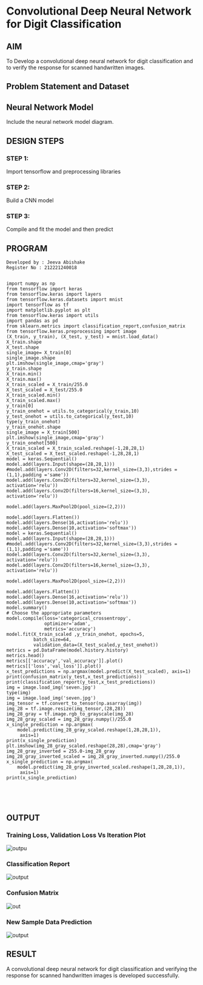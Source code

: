 # Convolutional Deep Neural Network for Digit Classification

## AIM

To Develop a convolutional deep neural network for digit classification and to verify the response for scanned handwritten images.

## Problem Statement and Dataset

## Neural Network Model

Include the neural network model diagram.

## DESIGN STEPS

### STEP 1:
Import tensorflow and preprocessing libraries

### STEP 2:
Build a CNN model

### STEP 3:
Compile and fit the model and then predict

## PROGRAM
```
Developed by : Jeeva Abishake
Register No : 212221240018
```
```

import numpy as np
from tensorflow import keras
from tensorflow.keras import layers
from tensorflow.keras.datasets import mnist
import tensorflow as tf
import matplotlib.pyplot as plt
from tensorflow.keras import utils
import pandas as pd
from sklearn.metrics import classification_report,confusion_matrix
from tensorflow.keras.preprocessing import image
(X_train, y_train), (X_test, y_test) = mnist.load_data()
X_train.shape
X_test.shape
single_image= X_train[0]
single_image.shape
plt.imshow(single_image,cmap='gray')
y_train.shape
X_train.min()
X_train.max()
X_train_scaled = X_train/255.0
X_test_scaled = X_test/255.0
X_train_scaled.min()
X_train_scaled.max()
y_train[0]
y_train_onehot = utils.to_categorical(y_train,10)
y_test_onehot = utils.to_categorical(y_test,10)
type(y_train_onehot)
y_train_onehot.shape
single_image = X_train[500]
plt.imshow(single_image,cmap='gray')
y_train_onehot[500]
X_train_scaled = X_train_scaled.reshape(-1,28,28,1)
X_test_scaled = X_test_scaled.reshape(-1,28,28,1)
model = keras.Sequential()
model.add(layers.Input(shape=(28,28,1)))
#model.add(layers.Conv2D(filters=32,kernel_size=(3,3),strides =(1,1),padding ='same'))
model.add(layers.Conv2D(filters=32,kernel_size=(3,3), activation='relu'))
model.add(layers.Conv2D(filters=16,kernel_size=(3,3), activation='relu'))

model.add(layers.MaxPool2D(pool_size=(2,2)))

model.add(layers.Flatten())
model.add(layers.Dense(16,activation='relu'))
model.add(layers.Dense(10,activation='softmax'))
model = keras.Sequential()
model.add(layers.Input(shape=(28,28,1)))
#model.add(layers.Conv2D(filters=32,kernel_size=(3,3),strides =(1,1),padding ='same'))
model.add(layers.Conv2D(filters=32,kernel_size=(3,3), activation='relu'))
model.add(layers.Conv2D(filters=16,kernel_size=(3,3), activation='relu'))

model.add(layers.MaxPool2D(pool_size=(2,2)))

model.add(layers.Flatten())
model.add(layers.Dense(16,activation='relu'))
model.add(layers.Dense(10,activation='softmax'))
model.summary()
# Choose the appropriate parameters
model.compile(loss='categorical_crossentropy',
              optimizer='adam',
              metrics='accuracy')
model.fit(X_train_scaled ,y_train_onehot, epochs=5,
          batch_size=64, 
          validation_data=(X_test_scaled,y_test_onehot))
metrics = pd.DataFrame(model.history.history)
metrics.head()
metrics[['accuracy','val_accuracy']].plot()
metrics[['loss','val_loss']].plot()
x_test_predictions = np.argmax(model.predict(X_test_scaled), axis=1)
print(confusion_matrix(y_test,x_test_predictions))
print(classification_report(y_test,x_test_predictions))
img = image.load_img('seven.jpg')
type(img)
img = image.load_img('seven.jpg')
img_tensor = tf.convert_to_tensor(np.asarray(img))
img_28 = tf.image.resize(img_tensor,(28,28))
img_28_gray = tf.image.rgb_to_grayscale(img_28)
img_28_gray_scaled = img_28_gray.numpy()/255.0
x_single_prediction = np.argmax(
    model.predict(img_28_gray_scaled.reshape(1,28,28,1)),
     axis=1)
print(x_single_prediction)
plt.imshow(img_28_gray_scaled.reshape(28,28),cmap='gray')
img_28_gray_inverted = 255.0-img_28_gray
img_28_gray_inverted_scaled = img_28_gray_inverted.numpy()/255.0
x_single_prediction = np.argmax(
    model.predict(img_28_gray_inverted_scaled.reshape(1,28,28,1)),
     axis=1)
print(x_single_prediction)





```

## OUTPUT

### Training Loss, Validation Loss Vs Iteration Plot

![outpu](loss.png)

### Classification Report

![output](classi.png)

### Confusion Matrix

![out](confu.png)

### New Sample Data Prediction

![output](output.png)

## RESULT
A convolutional deep neural network for digit classification and verifying the response for scanned handwritten images is developed successfully.

